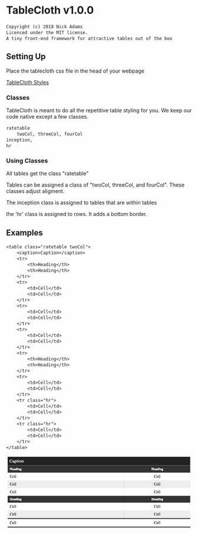 # TableCloth v1.0.0
``` 
Copyright (c) 2018 Nick Adams
Licenced under the MIT license.
A tiny front-end framework for attractive tables out of the box
```

## Setting Up
Place the tablecloth css file in the head of your webpage


<a href="https://github.com/nickolasjadams/TableCloth/" target="blank">TableCloth Styles</a>



### Classes
TableCloth is meant to do all the repetitive table styling for you.  We keep our code native except a few classes.
```
ratetable
    twoCol, threeCol, fourCol
inception, 
hr
```

### Using Classes
All tables get the class "ratetable"


Tables can be assigned a class of "twoCol, threeCol, and fourCol".  These classes adjust aligment.

The inception class is assigned to tables that are within tables

the 'hr' class is assigned to rows.  It adds a bottom border.  
## Examples
```
<table class="ratetable twoCol">
	<caption>Caption</caption>
	<tr>
		<th>Heading</th>
		<th>Heading</th>
	</tr>
	<tr>
		<td>Cell</td>
		<td>Cell</td>
	</tr>
	<tr>
		<td>Cell</td>
		<td>Cell</td>
	</tr>
	<tr>
		<td>Cell</td>
		<td>Cell</td>
	</tr>
	<tr>
		<th>Heading</th>
		<th>Heading</th>
	</tr>
	<tr>
		<td>Cell</td>
		<td>Cell</td>
	</tr>
	<tr class="hr">
		<td>Cell</td>
		<td>Cell</td>
	</tr>
	<tr class="hr">
		<td>Cell</td>
		<td>Cell</td>
	</tr>
</table>
```
![Simple Table](https://raw.githubusercontent.com/nickolasjadams/TableCloth/master/example-images/simple_table.jpg?raw=true)